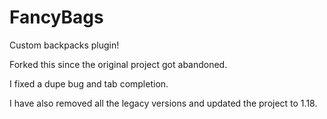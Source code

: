 # FancyBags
Custom backpacks plugin!

Forked this since the original project got abandoned.

I fixed a dupe bug and tab completion.

I have also removed all the legacy versions and updated the project to 1.18.
